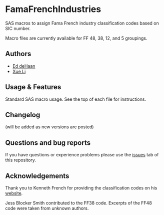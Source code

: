 # FamaFrenchIndustries

SAS macros to assign Fama French industry classification codes based on SIC number. 

Macro files are currently available for FF 48, 38, 12, and 5 groupings.  



## Authors

- [Ed deHaan](https://foster.uw.edu/faculty-research/directory/ed-dehaan/)
- [Xue Li](https://foster.uw.edu/academics/degree-programs/phd-program/directory/xue-li/)


## Usage & Features

Standard SAS macro usage.  See the top of each file for instructions.


## Changelog

(will be added as new versions are posted)


## Questions and bug reports

If you have questions or experience problems please use the [issues](https://github.com/ed-dehaan/FamaFrenchIndustries/issues) tab of this repository.


## Acknowledgements

Thank you to Kenneth French for providing the classification codes on his <a href="https://mba.tuck.dartmouth.edu/pages/faculty/ken.french/data_library.html">website</a>. 

Jess Blocker Smith contributed to the FF38 code. Excerpts of the FF48 code were taken from unknown authors.
